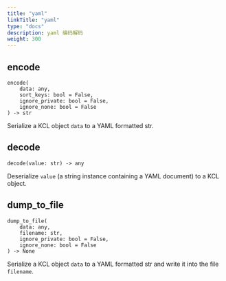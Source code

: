```yaml
---
title: "yaml"
linkTitle: "yaml"
type: "docs"
description: yaml 编码解码
weight: 300
---
```

## encode

```
encode(
    data: any,
    sort_keys: bool = False,
    ignore_private: bool = False,
    ignore_none: bool = False
) -> str
```

Serialize a KCL object `data` to a YAML formatted str.

## decode

`decode(value: str) -> any`

Deserialize `value` (a string instance containing a YAML document) to a KCL object.

## dump_to_file

```
dump_to_file(
    data: any,
    filename: str,
    ignore_private: bool = False,
    ignore_none: bool = False
) -> None
```

Serialize a KCL object `data` to a YAML formatted str and write it into the file `filename`.

